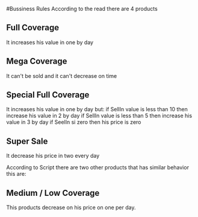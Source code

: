 #Bussiness Rules
According to the read there are 4 products 

## Full Coverage
It increases his value in one by day

## Mega Coverage
It can't be sold and it can't decrease on time

## Special Full Coverage
It increases his value in one by day but:
if SellIn value is less than 10 then increase his value in 2 by day
if SellIn value is less than 5 then increase his value in 3 by day
if SeelIn si zero then his price is zero

## Super Sale
It decrease his price in two every day

According to Script there are two other products that has similar behavior this are:

## Medium / Low Coverage
This products decrease on his price on one per day.